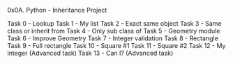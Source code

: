 0x0A. Python - Inheritance Project

Task 0 - Lookup
Task 1 - My list
Task 2 - Exact same object
Task 3 - Same class or inherit from
Task 4 - Only sub class of
Task 5 - Geometry module
Task 6 - Improve Geometry
Task 7 - Integer validation
Task 8 - Rectangle
Task 9 - Full rectangle
Task 10 - Square #1
Task 11 - Square #2
Task 12 - My integer (Advanced task)
Task 13 - Can I? (Advanced task)
